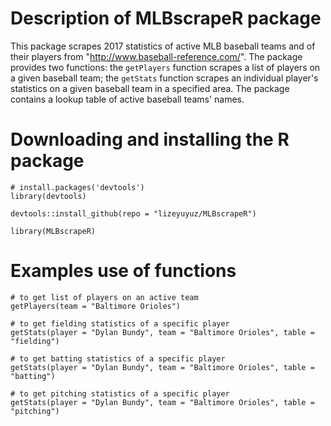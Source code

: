 # Description of MLBscrapeR package

This package scrapes 2017 statistics of active MLB baseball teams and of their players from "http://www.baseball-reference.com/". The package provides two functions: the `getPlayers` function scrapes a list of players on a given baseball team; the `getStats` function scrapes an individual player's statistics on a given baseball team in a specified area. The package contains a lookup table of active baseball teams' names.

# Downloading and installing the R package

```{r}
# install.packages('devtools')
library(devtools)

devtools::install_github(repo = "lizeyuyuz/MLBscrapeR")

library(MLBscrapeR)
```

# Examples use of functions 

```{r}
# to get list of players on an active team
getPlayers(team = "Baltimore Orioles")

# to get fielding statistics of a specific player
getStats(player = "Dylan Bundy", team = "Baltimore Orioles", table = "fielding")

# to get batting statistics of a specific player
getStats(player = "Dylan Bundy", team = "Baltimore Orioles", table = "batting")

# to get pitching statistics of a specific player
getStats(player = "Dylan Bundy", team = "Baltimore Orioles", table = "pitching")

```

